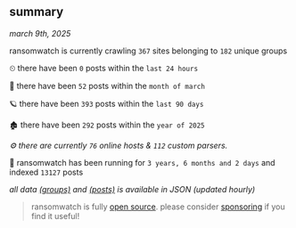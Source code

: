 
## summary
_march 9th, 2025_

ransomwatch is currently crawling `367` sites belonging to `182` unique groups

⏲ there have been `0` posts within the `last 24 hours`

🦈 there have been `52` posts within the `month of march`

🪐 there have been `393` posts within the `last 90 days`

🏚 there have been `292` posts within the `year of 2025`

_⚙️ there are currently `76` online hosts & `112` custom parsers._

🦕 ransomwatch has been running for `3 years, 6 months and 2 days` and indexed `13127` posts

_all data  [(groups)](http://ransomwhat.telemetry.ltd/groups) and [(posts)](http://ransomwhat.telemetry.ltd/posts) is available in JSON (updated hourly)_

> ransomwatch is fully [open source](https://github.com/joshhighet/ransomwatch#ransomwatch--). please consider [sponsoring](https://github.com/sponsors/joshhighet) if you find it useful!
